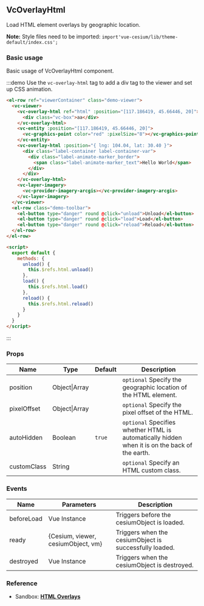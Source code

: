 ## VcOverlayHtml

Load HTML element overlays by geographic location.

**Note:** Style files need to be imported: `import'vue-cesium/lib/theme-default/index.css';`

### Basic usage

Basic usage of VcOverlayHtml component.

:::demo Use the `vc-overlay-html` tag to add a div tag to the viewer and set up CSS animation.

```html
<el-row ref="viewerContainer" class="demo-viewer">
  <vc-viewer>
    <vc-overlay-html ref="html" :position="[117.186419, 45.66446, 20]">
      <div class="vc-box">aa</div>
    </vc-overlay-html>
    <vc-entity :position="[117.186419, 45.66446, 20]">
      <vc-graphics-point color="red" :pixelSize="8"></vc-graphics-point>
    </vc-entity>
    <vc-overlay-html :position="{ lng: 104.04, lat: 30.40 }">
      <div class="label-container label-container-var">
        <div class="label-animate-marker_border">
          <span class="label-animate-marker_text">Hello World</span>
        </div>
      </div>
    </vc-overlay-html>
    <vc-layer-imagery>
      <vc-provider-imagery-arcgis></vc-provider-imagery-arcgis>
    </vc-layer-imagery>
  </vc-viewer>
  <el-row class="demo-toolbar">
    <el-button type="danger" round @click="unload">Unload</el-button>
    <el-button type="danger" round @click="load">Load</el-button>
    <el-button type="danger" round @click="reload">Reload</el-button>
  </el-row>
</el-row>

<script>
  export default {
    methods: {
      unload() {
        this.$refs.html.unload()
      },
      load() {
        this.$refs.html.load()
      },
      reload() {
        this.$refs.html.reload()
      }
    }
  }
</script>
```

:::

### Props

| Name        | Type          | Default | Description                                                                                    |
| ----------- | ------------- | ------- | ---------------------------------------------------------------------------------------------- |
| position    | Object\|Array |         | `optional` Specify the geographic location of the HTML element.                                |
| pixelOffset | Object\|Array |         | `optional` Specify the pixel offset of the HTML.                                               |
| autoHidden  | Boolean       | `true`  | `optional` Specifies whether HTML is automatically hidden when it is on the back of the earth. |
| customClass | String        |         | `optional` Specify an HTML custom class.                                                       |

### Events

| Name       | Parameters                         | Description                                            |
| ---------- | ---------------------------------- | ------------------------------------------------------ |
| beforeLoad | Vue Instance                       | Triggers before the cesiumObject is loaded.            |
| ready      | {Cesium, viewer, cesiumObject, vm} | Triggers when the cesiumObject is successfully loaded. |
| destroyed  | Vue Instance                       | Triggers when the cesiumObject is destroyed.           |

### Reference

- Sandbox: **[HTML Overlays](https://sandcastle.cesium.com/gallery/HTML%20Overlays.html)**
